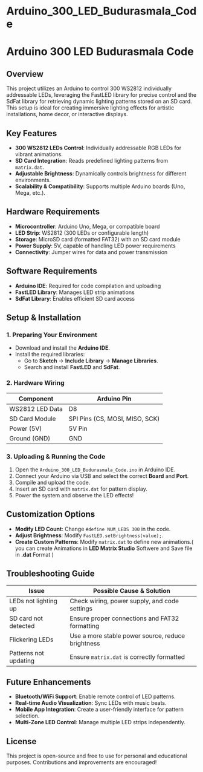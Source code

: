 # Arduino_300_LED_Budurasmala_Code
# Arduino 300 LED Budurasmala Code

## Overview
This project utilizes an Arduino to control 300 WS2812 individually addressable LEDs, leveraging the FastLED library for precise control and the SdFat library for retrieving dynamic lighting patterns stored on an SD card. This setup is ideal for creating immersive lighting effects for artistic installations, home decor, or interactive displays.

## Key Features
- **300 WS2812 LEDs Control**: Individually addressable RGB LEDs for vibrant animations.
- **SD Card Integration**: Reads predefined lighting patterns from `matrix.dat`.
- **Adjustable Brightness**: Dynamically controls brightness for different environments.
- **Scalability & Compatibility**: Supports multiple Arduino boards (Uno, Mega, etc.).
  
## Hardware Requirements
- **Microcontroller**: Arduino Uno, Mega, or compatible board
- **LED Strip**: WS2812 (300 LEDs or configurable length)
- **Storage**: MicroSD card (formatted FAT32) with an SD card module
- **Power Supply**: 5V, capable of handling LED power requirements
- **Connectivity**: Jumper wires for data and power transmission

## Software Requirements
- **Arduino IDE**: Required for code compilation and uploading
- **FastLED Library**: Manages LED strip animations
- **SdFat Library**: Enables efficient SD card access

## Setup & Installation
### 1. Preparing Your Environment
- Download and install the **Arduino IDE**.
- Install the required libraries:
  - Go to **Sketch** → **Include Library** → **Manage Libraries**.
  - Search and install **FastLED** and **SdFat**.

### 2. Hardware Wiring
| Component         | Arduino Pin |
|------------------|------------|
| WS2812 LED Data  | D8         |
| SD Card Module   | SPI Pins (CS, MOSI, MISO, SCK) |
| Power (5V)       | 5V Pin     |
| Ground (GND)     | GND        |

### 3. Uploading & Running the Code
1. Open the `Arduino_300_LED_Budurasmala_Code.ino` in Arduino IDE.
2. Connect your Arduino via USB and select the correct **Board** and **Port**.
3. Compile and upload the code.
4. Insert an SD card with `matrix.dat` for pattern display.
5. Power the system and observe the LED effects!

## Customization Options
- **Modify LED Count**: Change `#define NUM_LEDS 300` in the code.
- **Adjust Brightness**: Modify `FastLED.setBrightness(value);`.
- **Create Custom Patterns**: Modify `matrix.dat` to define new animations.( you can create Animations in **LED Matrix Studio** Softwere and Save file in **.dat** Format )


## Troubleshooting Guide
| Issue                        | Possible Cause & Solution |
|------------------------------|---------------------------|
| LEDs not lighting up         | Check wiring, power supply, and code settings |
| SD card not detected         | Ensure proper connections and FAT32 formatting |
| Flickering LEDs              | Use a more stable power source, reduce brightness |
| Patterns not updating        | Ensure `matrix.dat` is correctly formatted |

## Future Enhancements
- **Bluetooth/WiFi Support**: Enable remote control of LED patterns.
- **Real-time Audio Visualization**: Sync LEDs with music beats.
- **Mobile App Integration**: Create a user-friendly interface for pattern selection.
- **Multi-Zone LED Control**: Manage multiple LED strips independently.

## License
This project is open-source and free to use for personal and educational purposes. Contributions and improvements are encouraged!


